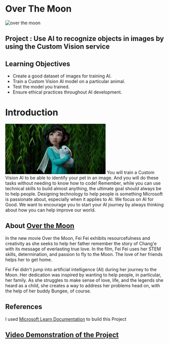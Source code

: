 # Over The Moon
![over the moon](https://github.com/AnkitaSinghIE/Over_the_moon_custom_vision/blob/master/images%20used%20in%20project/otm-logo.png)
## Project : Use AI to recognize objects in images by using the Custom Vision service
## Learning Objectives
- Create a good dataset of images for training AI.
- Train a Custom Vision AI model on a particular animal.
- Test the model you trained.
- Ensure ethical practices throughout AI development.
# Introduction
![over](https://github.com/AnkitaSinghIE/Over_the_moon_custom_vision/blob/master/images%20used%20in%20project/bungi%20and%20fei%20fei.jpg)
You will train a Custom Vision AI to be able to identify your pet in an image. And you will do these tasks without needing to know how to code!
Remember, while you can use technical skills to build almost anything, the ultimate goal should always be to help people. Designing technology to help people is something Microsoft is passionate about, especially when it applies to AI. We focus on AI for Good. We want to encourage you to start your AI journey by always thinking about how you can help improve our world.
## About [Over the Moon](https://www.youtube.com/watch?v=26DIABx44Tw)
In the new movie Over the Moon, Fei Fei exhibits resourcefulness and creativity as she seeks to help her father remember the story of Chang'e with its message of everlasting true love. In the film, Fei Fei uses her STEM skills, determination, and passion to fly to the Moon. The love of her friends helps her to get home.

Fei Fei didn't jump into artificial intelligence (AI) during her journey to the Moon. Her dedication was inspired by wanting to help people, in particular, her family. As she struggles to make sense of love, life, and the legends she heard as a child, she creates a way to address her problems head on, with the help of her buddy Bungee, of course.


## References
I used [Microsoft Learn Documentation](https://docs.microsoft.com/en-us/learn/modules/train-custom-vision-ai/) to build this Project
## [Video Demonstration of the Project](https://www.youtube.com/watch?v=82TX0dTguww)

